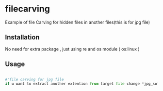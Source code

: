 # filecarving
Example of file Carving for hidden files in another files(this is for jpg file)

## Installation

No need for extra package , just using re and os module ( os:linux )

## Usage

```python

#'file carving for jpg file 
if u want to extract another extention from target file change *jpg_sof* and *jpg_eof* with hexa start and end of file type'
```
